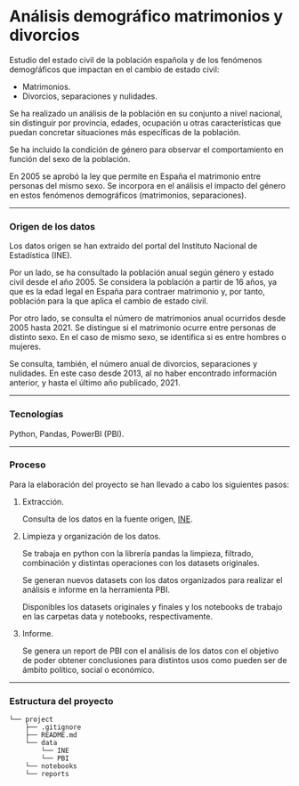 # Análisis demográfico matrimonios y divorcios

Estudio del estado civil de la población española y de los fenómenos demogŕáficos que impactan en el cambio de estado civil: 

- Matrimonios.
- Divorcios, separaciones y nulidades.

Se ha realizado un análisis de la población en su conjunto a nivel nacional, sin distinguir por provincia, edades, ocupación u otras características que puedan concretar situaciones más específicas de la población.

Se ha incluido la condición de género para observar el comportamiento en función del sexo de la población. 

En 2005 se aprobó la ley que permite en España el matrimonio entre personas del mismo sexo. Se incorpora en el análisis el impacto del género en estos fenómenos demográficos (matrimonios, separaciones).

---

### **Origen de los datos**

Los datos origen se han extraido del portal del Instituto Nacional de Estadística (INE).

Por un lado, se ha consultado la población anual según género y estado civil desde el año 2005. Se considera la población a partir de 16 años, ya que es la edad legal en España para contraer matrimonio y, por tanto, población para la que aplica el cambio de estado civil.

Por otro lado, se consulta el número de matrimonios anual ocurridos desde 2005 hasta 2021. Se distingue si el matrimonio ocurre entre personas de distinto sexo. En el caso de mismo sexo, se identifica si es entre hombres o mujeres.

Se consulta, también, el número anual de divorcios, separaciones y nulidades. En este caso desde 2013, al no haber encontrado información anterior, y hasta el último año publicado, 2021.

---

### **Tecnologías**
Python, Pandas, PowerBI (PBI).

---
### **Proceso**

Para la elaboración del proyecto se han llevado a cabo los siguientes pasos:

1. Extracción.

    Consulta de los datos en la fuente origen, [INE](https://www.ine.es/).

2. Limpieza y organización de los datos.

    Se trabaja en python con la librería pandas la limpieza, filtrado, combinación y distintas operaciones con los datasets originales.

    Se generan nuevos datasets con los datos organizados para realizar el análisis e informe en la herramienta PBI.

    Disponibles los datasets originales y finales y los notebooks de trabajo en las carpetas data y notebooks, respectivamente.

3. Informe.

    Se genera un report de PBI con el análisis de los datos con el objetivo de poder obtener conclusiones para distintos usos como pueden ser de ámbito político, social o económico.

---

### **Estructura del proyecto**

```
└── project
    ├── .gitignore
    ├── README.md
    └── data
        └── INE    
        └── PBI
    └── notebooks    
    └── reports 
```